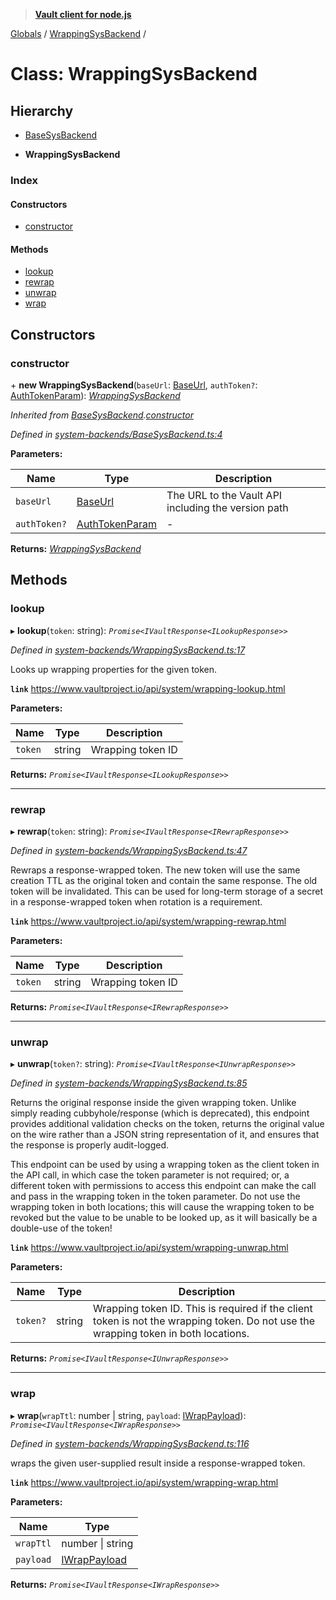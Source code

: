 > **[Vault client for node.js](../README.md)**

[Globals](../globals.md) / [WrappingSysBackend](wrappingsysbackend.md) /

# Class: WrappingSysBackend

## Hierarchy

  * [BaseSysBackend](basesysbackend.md)

  * **WrappingSysBackend**

### Index

#### Constructors

* [constructor](wrappingsysbackend.md#constructor)

#### Methods

* [lookup](wrappingsysbackend.md#lookup)
* [rewrap](wrappingsysbackend.md#rewrap)
* [unwrap](wrappingsysbackend.md#unwrap)
* [wrap](wrappingsysbackend.md#wrap)

## Constructors

###  constructor

\+ **new WrappingSysBackend**(`baseUrl`: [BaseUrl](../globals.md#baseurl), `authToken?`: [AuthTokenParam](../globals.md#authtokenparam)): *[WrappingSysBackend](wrappingsysbackend.md)*

*Inherited from [BaseSysBackend](basesysbackend.md).[constructor](basesysbackend.md#constructor)*

*Defined in [system-backends/BaseSysBackend.ts:4](https://github.com/theogravity/vault-tacular/blob/7a596ac/src/system-backends/BaseSysBackend.ts#L4)*

**Parameters:**

Name | Type | Description |
------ | ------ | ------ |
`baseUrl` | [BaseUrl](../globals.md#baseurl) | The URL to the Vault API including the version path |
`authToken?` | [AuthTokenParam](../globals.md#authtokenparam) | - |

**Returns:** *[WrappingSysBackend](wrappingsysbackend.md)*

## Methods

###  lookup

▸ **lookup**(`token`: string): *`Promise<IVaultResponse<ILookupResponse>>`*

*Defined in [system-backends/WrappingSysBackend.ts:17](https://github.com/theogravity/vault-tacular/blob/7a596ac/src/system-backends/WrappingSysBackend.ts#L17)*

Looks up wrapping properties for the given token.

**`link`** https://www.vaultproject.io/api/system/wrapping-lookup.html

**Parameters:**

Name | Type | Description |
------ | ------ | ------ |
`token` | string | Wrapping token ID  |

**Returns:** *`Promise<IVaultResponse<ILookupResponse>>`*

___

###  rewrap

▸ **rewrap**(`token`: string): *`Promise<IVaultResponse<IRewrapResponse>>`*

*Defined in [system-backends/WrappingSysBackend.ts:47](https://github.com/theogravity/vault-tacular/blob/7a596ac/src/system-backends/WrappingSysBackend.ts#L47)*

Rewraps a response-wrapped token. The new token will use the same creation TTL as the
original token and contain the same response. The old token will be invalidated.
This can be used for long-term storage of a secret in a response-wrapped token
when rotation is a requirement.

**`link`** https://www.vaultproject.io/api/system/wrapping-rewrap.html

**Parameters:**

Name | Type | Description |
------ | ------ | ------ |
`token` | string | Wrapping token ID  |

**Returns:** *`Promise<IVaultResponse<IRewrapResponse>>`*

___

###  unwrap

▸ **unwrap**(`token?`: string): *`Promise<IVaultResponse<IUnwrapResponse>>`*

*Defined in [system-backends/WrappingSysBackend.ts:85](https://github.com/theogravity/vault-tacular/blob/7a596ac/src/system-backends/WrappingSysBackend.ts#L85)*

Returns the original response inside the given wrapping token. Unlike simply reading
cubbyhole/response (which is deprecated), this endpoint provides additional validation
checks on the token, returns the original value on the wire rather than a JSON string
representation of it, and ensures that the response is properly audit-logged.

This endpoint can be used by using a wrapping token as the client token in the API call,
in which case the token parameter is not required; or, a different token with permissions
to access this endpoint can make the call and pass in the wrapping token in the token
parameter. Do not use the wrapping token in both locations; this will cause the wrapping
token to be revoked but the value to be unable to be looked up, as it will basically be a
double-use of the token!

**`link`** https://www.vaultproject.io/api/system/wrapping-unwrap.html

**Parameters:**

Name | Type | Description |
------ | ------ | ------ |
`token?` | string | Wrapping token ID. This is required if the client token is not the wrapping token. Do not use the wrapping token in both locations.  |

**Returns:** *`Promise<IVaultResponse<IUnwrapResponse>>`*

___

###  wrap

▸ **wrap**(`wrapTtl`: number | string, `payload`: [IWrapPayload](../interfaces/iwrappingsysbackend.iwrappayload.md)): *`Promise<IVaultResponse<IWrapResponse>>`*

*Defined in [system-backends/WrappingSysBackend.ts:116](https://github.com/theogravity/vault-tacular/blob/7a596ac/src/system-backends/WrappingSysBackend.ts#L116)*

wraps the given user-supplied result inside a response-wrapped token.

**`link`** https://www.vaultproject.io/api/system/wrapping-wrap.html

**Parameters:**

Name | Type |
------ | ------ |
`wrapTtl` | number \| string |
`payload` | [IWrapPayload](../interfaces/iwrappingsysbackend.iwrappayload.md) |

**Returns:** *`Promise<IVaultResponse<IWrapResponse>>`*